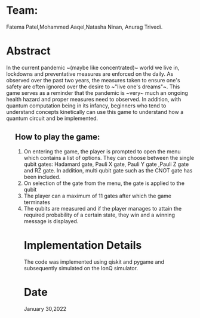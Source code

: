 <p><h1>Team:</h1>
Fatema Patel,Mohammed Aaqel,Natasha Ninan, Anurag Trivedi.<br></p>

<p><h1>Abstract</h1>

In the current pandemic ~(maybe like concentrated)~ world we live in, lockdowns and preventative measures are enforced on the daily. As observed over the past two years, the measures taken to ensure one's safety are often ignored over the desire to ~"live one's dreams"~. This game serves as a reminder that the pandemic is ~very~ much an ongoing health hazard and proper measures need to observed. In addition, with quantum computation being in its infancy, beginners who tend to understand concepts kinetically can use this game to understand how a quantum circuit and be implemented.

<p><ol><h2>How to play the game:</h2>
 <ol><li>On entering the game, the player is prompted to open the menu which contains a list of options. They can choose between  the single qubit gates: Hadamard gate, Pauli X gate, Pauli Y gate ,Pauli Z gate and RZ gate. In addition, multi qubit gate such as  the CNOT gate has been included.</li>
<li>On selection of the gate from the menu, the gate is applied to the qubit</li>
<li>The player can a maximum of 11 gates after which the game terminates</li>
<li>The qubits are measured and if the player manages to attain the required probability of a certain state, they win and a winning message is displayed.</li><ol></p>
 </ol></p>


<p><h1>Implementation Details</h1>

The code was implemented using qiskit and pygame and subsequently simulated on the IonQ simulator.
</p>


<p><h1>Date</h1>
January 30,2022
</p>
